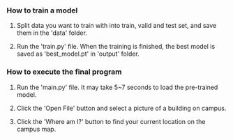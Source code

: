 ### How to train a model

1. Split data you want to train with into train, valid and test set, and save them in the 'data' folder.

2. Run the 'train.py' file. When the training is finished, the best model is saved as 'best_model.pt' in 'output' folder.


### How to execute the final program

1. Run the 'main.py' file. It may take 5~7 seconds to load the pre-trained model.

2. Click the 'Open File' button and select a picture of a building on campus.

3. Click the 'Where am I?' button to find your current location on the campus map.

